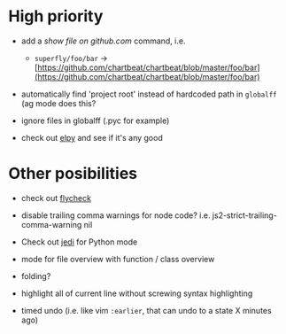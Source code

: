 High priority
===========

* add a _show file on github.com_ command, i.e.
  * `superfly/foo/bar` ->
    [https://github.com/chartbeat/chartbeat/blob/master/foo/bar](https://github.com/chartbeat/chartbeat/blob/master/foo/bar)

* automatically find 'project root' instead of hardcoded path in `globalff` (ag mode does this?

* ignore files in globalff (.pyc for example)

* check out [elpy](https://github.com/jorgenschaefer/elpy) and see if it's any good

Other posibilities
==================

* check out [flycheck](https://github.com/lunaryorn/flycheck)

* disable trailing comma warnings for node code?
  i.e. js2-strict-trailing-comma-warning nil

* Check out [jedi](https://github.com/tkf/emacs-jedi) for Python mode

* mode for file overview with function / class overview

* folding?

* highlight all of current line without screwing syntax highlighting

* timed undo (i.e. like vim `:earlier`, that can undo to a state X minutes ago)
